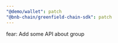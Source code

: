 ```yaml
---
"@demo/wallet": patch
"@bnb-chain/greenfield-chain-sdk": patch
---
```


fear: Add some API about group 
